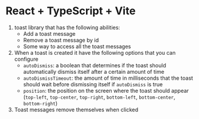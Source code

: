 # React + TypeScript + Vite

1. toast library that has the following abilities:
   - Add a toast message
   - Remove a toast message by id
   - Some way to access all the toast messages
2. When a toast is created it have the following options that you can configure
   - `autoDismiss`: a boolean that determines if the toast should automatically dismiss itself after a certain amount of time
   - `autoDismissTimeout`: the amount of time in milliseconds that the toast should wait before dismissing itself if `autoDismiss` is true
   - `position`: the position on the screen where the toast should appear (`top-left`, `top-center`, `top-right`, `bottom-left`, `bottom-center`, `bottom-right`)
3. Toast messages remove themselves when clicked
